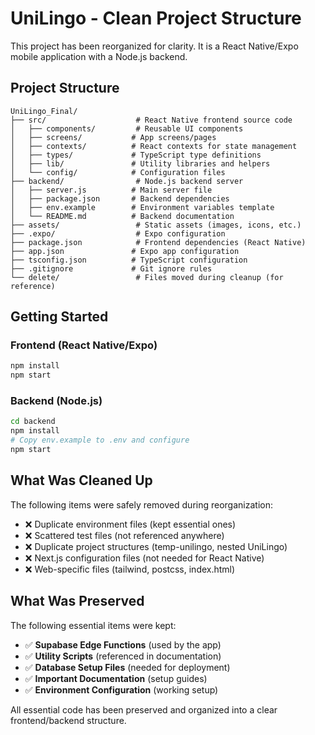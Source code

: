 # UniLingo - Clean Project Structure

This project has been reorganized for clarity. It is a React Native/Expo mobile application with a Node.js backend.

## Project Structure

```
UniLingo_Final/
├── src/                    # React Native frontend source code
│   ├── components/         # Reusable UI components
│   ├── screens/           # App screens/pages
│   ├── contexts/          # React contexts for state management
│   ├── types/             # TypeScript type definitions
│   ├── lib/               # Utility libraries and helpers
│   └── config/            # Configuration files
├── backend/                # Node.js backend server
│   ├── server.js          # Main server file
│   ├── package.json       # Backend dependencies
│   ├── env.example        # Environment variables template
│   └── README.md          # Backend documentation
├── assets/                 # Static assets (images, icons, etc.)
├── .expo/                  # Expo configuration
├── package.json            # Frontend dependencies (React Native)
├── app.json               # Expo app configuration
├── tsconfig.json          # TypeScript configuration
├── .gitignore             # Git ignore rules
└── delete/                 # Files moved during cleanup (for reference)
```

## Getting Started

### Frontend (React Native/Expo)
```bash
npm install
npm start
```

### Backend (Node.js)
```bash
cd backend
npm install
# Copy env.example to .env and configure
npm start
```

## What Was Cleaned Up

The following items were safely removed during reorganization:
- ❌ Duplicate environment files (kept essential ones)
- ❌ Scattered test files (not referenced anywhere)
- ❌ Duplicate project structures (temp-unilingo, nested UniLingo)
- ❌ Next.js configuration files (not needed for React Native)
- ❌ Web-specific files (tailwind, postcss, index.html)

## What Was Preserved

The following essential items were kept:
- ✅ **Supabase Edge Functions** (used by the app)
- ✅ **Utility Scripts** (referenced in documentation)
- ✅ **Database Setup Files** (needed for deployment)
- ✅ **Important Documentation** (setup guides)
- ✅ **Environment Configuration** (working setup)

All essential code has been preserved and organized into a clear frontend/backend structure.
